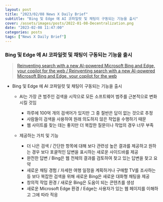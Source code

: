 ```yaml
---
layout: post
title: "2023/02/08 News X Daily Brief"
subtitle: "Bing 및 Edge 에 AI 코파일럿 및 채팅이 구동되는 기능을 출시"
cover: /assets/images/posts/2022-01-08-Decentralization.png
date: "2023-02-08 11:47:00"
categories: posts
tags: ["News X Daily Brief"]
---
```


### Bing 및 Edge 에 AI 코파일럿 및 채팅이 구동되는 기능을 출시

> [Reinventing search with a new AI-powered Microsoft Bing and Edge, your copilot for the web / Reinventing search with a new AI-powered Microsoft Bing and Edge, your copilot for the web](https://blogs.microsoft.com/blog/2023/02/07/reinventing-search-with-a-new-ai-powered-microsoft-bing-and-edge-your-copilot-for-the-web/)

- Bing 및 Edge 에 AI 코파일럿 및 채팅이 구동되는 기능을 출시

    - AI는 가장 큰 범주인 검색을 시작으로 모든 소프트웨어 범주를 근본적으로 변화시킬 것임

        - 하루에 100억 개의 검색어가 있지만 그 중 절반은 답이 없는 것으로 추정
        -  사람들이 검색을 사용하여 원래 의도하지 않은 작업을 수행하기 때문
        - 웹 사이트를 찾는 데는 좋지만 더 복잡한 질문이나 작업의 경우 너무 부족

    - 제공하는 가치 및 기능

        - 더 나은 검색 / 간단한 항목에 대해 보다 관련성 높은 결과를 제공하고 원하는 경우 보다 포괄적인 답변을 표시하는 새로운 사이드바를 제공
        - 완전한 답변 / Bing은 웹 전체의 결과를 검토하여 찾고 있는 답변을 찾고 요약
        - 새로운 채팅 경험 / 자세한 여행 일정을 계획하거나 구매할 TV를 조사하는 등 보다 복잡한 검색을 위해 새로운 Bing은 새로운 대화형 채팅을 제공
        - 창의적 작업 환경 / 새로운 Bing은 도움이 되는 콘텐츠를 생성
        - 새로운 Microsoft Edge 환경 / Edge는 사용자가 있는 웹 페이지를 이해하고 그에 따라 적응
